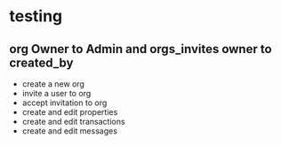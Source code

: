 # testing

## org Owner to Admin and orgs_invites owner to created_by
- create a new org
- invite a user to org
- accept invitation to org
- create and edit properties
- create and edit transactions
- create and edit messages

